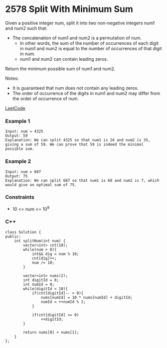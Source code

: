 # 2578 Split With Minimum Sum

Given a positive integer num, split it into two non-negative integers num1 and num2 such that:

* The concatenation of num1 and num2 is a permutation of num.
    * In other words, the sum of the number of occurrences of each digit in num1 and num2 is equal to the number of occurrences of that digit in num.
    * num1 and num2 can contain leading zeros.

Return the minimum possible sum of num1 and num2.

Notes:

* It is guaranteed that num does not contain any leading zeros.
* The order of occurrence of the digits in num1 and num2 may differ from the order of occurrence of num.
 
[LeetCode](https://leetcode.cn/problems/split-with-minimum-sum/)


### Example 1

```
Input: num = 4325
Output: 59
Explanation: We can split 4325 so that num1 is 24 and num2 is 35, giving a sum of 59. We can prove that 59 is indeed the minimal possible sum.
```

### Example 2

```
Input: num = 687
Output: 75
Explanation: We can split 687 so that num1 is 68 and num2 is 7, which would give an optimal sum of 75.
```

### Constraints

* 10 <= num <= 10<sup>9</sup>

### C++ 

```
class Solution {
public:
    int splitNum(int num) {
        vector<int> cnt(10);
        while(num > 0){
            int&& dig = num % 10;
            cnt[dig]++;
            num /= 10;
        }

        vector<int> nums(2);
        int digitId = 0;
        int numId = 0;
        while(digitId < 10){
            if(cnt[digitId]-- > 0){
                nums[numId] = 10 * nums[numId] + digitId;
                numId = ++numId % 2;
            }

            if(cnt[digitId] <= 0)
                ++digitId;
        }
        
        return nums[0] + nums[1];
    }
};
```